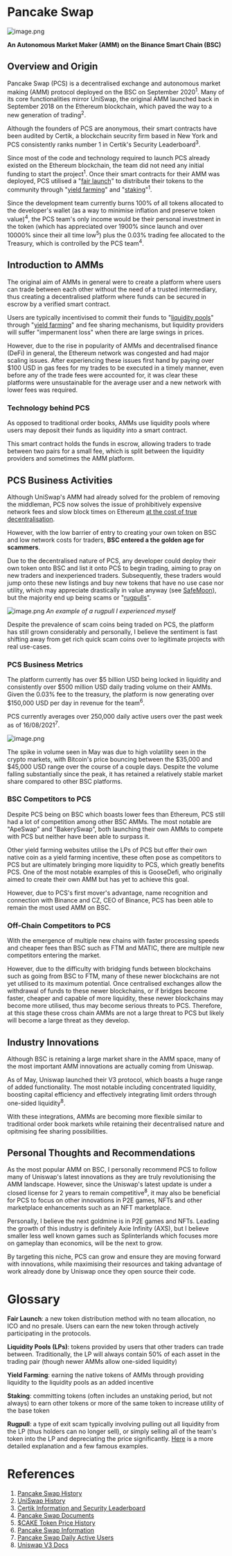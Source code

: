 # **Pancake Swap**


![image.png](https://files.peakd.com/file/peakd-hive/cryptoeater/243MG49mVnnTkwmqRkVPAGXurQun4yQdm1rLD3QqTkQ5K4AAbqVd8VWZrUT4XVnRUjQap.png)

**An Autonomous Market Maker (AMM) on the Binance Smart Chain (BSC)**

## **Overview and Origin**
Pancake Swap (PCS) is a decentralised exchange and autonomous market making (AMM) protocol deployed on the BSC on September 2020<sup>1</sup>. Many of its core functionalities mirror UniSwap, the original AMM launched back in September 2018 on the Ethereum blockchain, which paved the way to a new generation of trading<sup>2</sup>. 

Although the founders of PCS are anonymous, their smart contracts have been audited by Certik, a blockchain seucrity firm based in New York and PCS consistently ranks number 1 in Certik's Security Leaderboard<sup>3</sup>. 

Since most of the code and technology required to launch PCS already existed on the Ethereum blockchain, the team did not need any initial funding to start the project<sup>1</sup>. Once their smart contracts for their AMM was deployed, PCS utilised a "[fair launch](#1)" to distribute their tokens to the community through "[yield farming](#2)" and "[staking](#3)"<sup>1</sup>. 

Since the development team currently burns 100% of all tokens allocated to the developer's wallet (as a way to minimise inflation and preserve token value)<sup>4</sup>, the PCS team's only income would be their personal investment in the token (which has appreciated over 1900% since launch and over 10000% since their all time low<sup>5</sup>) plus the 0.03% trading fee allocated to the Treasury, which is controlled by the PCS team<sup>4</sup>. 

## **Introduction to AMMs**

The original aim of AMMs in general were to create a platform where users can trade between each other without the need of a trusted intermediary, thus creating a decentralised platform where funds can be secured in escrow by a verified smart contract. 

Users are typically incentivised to commit their funds to "[liquidity pools](#4)" through "[yield farming](#2)" and fee sharing mechanisms, but liquidity providers will suffer "impermanent loss" when there are large swings in prices. 

 However, due to the rise in popularity of AMMs and decentralised finance (DeFi) in general, the Ethereum network was congested and had major scaling issues. After experiencing these issues first hand by paying over $100 USD in gas fees for my trades to be executed in a timely manner, even before any of the trade fees were accounted for, it was clear these platforms were unsustainable for the average user and a new network with lower fees was required. 

 ### **Technology behind PCS**
As opposed to traditional order books, AMMs use liquidity pools where users may deposit their funds as liquidity into a smart contract. 

This smart contract holds the funds in escrow, allowing traders to trade between two pairs for a small fee, which is split between the liquidity providers and sometimes the AMM platform. 

## **PCS Business Activities**
Although UniSwap's AMM had already solved for the problem of removing the middleman, PCS now solves the issue of prohibitively expensive network fees and slow block times on Ethereum [at the cost of true decentralisation](https://www.financemagnates.com/cryptocurrency/news/is-the-binance-smart-chain-centralized-messari-researchers-raise-concerns/). 

However, with the low barrier of entry to creating your own token on BSC and low network costs for traders, **BSC entered a the golden age for scammers**. 

Due to the decentralised nature of PCS, any developer could deploy their own token onto BSC and list it onto PCS to begin trading, aiming to pray on new traders and inexperienced traders. Subsequently, these traders would jump onto these new listings and buy new tokens that have no use case nor utility, which may appreciate drastically in value anyway (see [SafeMoon](https://coinmarketcap.com/currencies/safemoon/)), but the majority end up being scams or "[rugpulls](#5)".


![image.png](https://files.peakd.com/file/peakd-hive/cryptoeater/23swe13UN42MhktEkAYDaZTWMBwvHBNbGrC13pJdiKUAxDgMy3bGi8AiLNnHzXMWNK917.png)
*An example of a rugpull I experienced myself*

Despite the prevalence of scam coins being traded on PCS, the platform has still grown considerably and personally, I believe the sentiment is fast shifting away from get rich quick scam coins over to legitimate projects with real use-cases. 

### **PCS Business Metrics**

The platform currently has over $5 billion USD being locked in liquidity and consistently over $500 million USD daily trading volume on their AMMs. Given the 0.03% fee to the treasury, the platform is now generating over $150,000 USD per day in revenue for the team<sup>6</sup>.

PCS currently averages over 250,000 daily active users over the past week as of 16/08/2021<sup>7</sup>.


![image.png](https://files.peakd.com/file/peakd-hive/cryptoeater/23tmmf7ko8VvMbWAZ6YwXWf8XgCrejhQwn43UeBaRvwSN6pfR1dXxu8UUX2zYv88Grhdu.png)

The spike in volume seen in May was due to high volatility seen in the crypto markets, with Bitcoin's price bouncing between the $35,000 and $45,000 USD range over the course of a couple days. Despite the volume falling substantially since the peak, it has retained a relatively stable market share compared to other BSC platforms. 

### **BSC Competitors to PCS**
Despite PCS being on BSC which boasts lower fees than Ethereum, PCS still had a lot of competition among other BSC AMMs. The most notable are "ApeSwap" and "BakerySwap", both launching their own AMMs to compete with PCS but neither have been able to surpass it. 

Other yield farming websites utilise the LPs of PCS but offer their own native coin as a yield farming incentive, these often pose as competitors to PCS but are ultimately bringing more liquidity to PCS, which greatly benefits PCS. One of the most notable examples of this is GooseDefi, who originally aimed to create their own AMM but has yet to achieve this goal. 

However, due to PCS's first mover's advantage, name recognition and connection with Binance and CZ, CEO of Binance, PCS has been able to remain the most used AMM on BSC. 

### **Off-Chain Competitors to PCS**
With the emergence of multiple new chains with faster processing speeds and cheaper fees than BSC such as FTM and MATIC, there are multiple new competitors entering the market. 

However, due to the difficulty with bridging funds between blockchains such as going from BSC to FTM, many of these newer blockchains are not yet utilised to its maximum potential. Once centralised exchanges allow the withdrawal of funds to these newer blockchains, or if bridges become faster, cheaper and capable of more liquidity, these newer blockchains may become more utilised, thus may become serious threats to PCS. Therefore, at this stage these cross chain AMMs are not a large threat to PCS but likely will become a large threat as they develop. 

## **Industry Innovations**
Although BSC is retaining a large market share in the AMM space, many of the most important AMM innovations are actually coming from Uniswap. 

As of May, Uniswap launched their V3 protocol, which boasts a huge range of added functionality. The most notable including concentrated liquidity, boosting capital efficiency and effectively integrating limit orders through one-sided liquidity<sup>8</sup>. 

With these integrations, AMMs are becoming more flexible similar to traditional order book markets while retaining their decentralised nature and opitmising fee sharing possibilities. 

## **Personal Thoughts and Recommendations**
As the most popular AMM on BSC, I personally recommend PCS to follow many of Uniswap's latest innovations as they are truly revolutionising the AMM landscape. However, since the Uniswap's latest update is under a closed license for 2 years to remain competitive<sup>8</sup>, it may also be beneficial for PCS to focus on other innovations in P2E games, NFTs and other marketplace enhancements such as an NFT marketplace. 

Personally, I believe the next goldmine is in P2E games and NFTs. Leading the growth of this industry is definitely Axie Infinity (AXS), but I believe smaller less well known games such as Splinterlands which focuses more on gameplay than economics, will be the next to grow. 

By targeting this niche, PCS can grow and ensure they are moving forward with innovations, while maximising their resources and taking advantage of work already done by Uniswap once they open source their code. 

# Glossary
<a name="1"></a> **Fair Launch**: a new token distribution method with no team allocation, no ICO and no presale. Users can earn the new token through actively participating in the protocols. 

<a name="4"></a> **Liquidity Pools (LPs)**: tokens provided by users that other traders can trade between. Traditionally, the LP will always contain 50% of each asset in the trading pair (though newer AMMs allow one-sided liquidity)

<a name="2"></a> **Yield Farming**: earning the native tokens of AMMs through providing liquidity to the liquidity pools as an added incentive


<a name="3"></a> **Staking**: committing tokens (often includes an unstaking period, but not always) to earn other tokens or more of the same token to increase utility of the base token

<a name="5"></a> **Rugpull**: a type of exit scam typically involving pulling out all liquidity from the LP (thus holders can no longer sell), or simply selling all of the team's token into the LP and depreciating the price significantly. [Here](https://www.cylynx.io/blog/the-rise-of-cryptocurrency-exit-scams-and-defi-rug-pulls/) is a more detailed explanation and a few famous examples. 




# References
1) [Pancake Swap History](https://messari.io/asset/pancakeswap/profile)
2) [UniSwap History](https://messari.io/asset/uniswap/profile#:~:text=Uniswap%20was%20born%20out%20of,idea%20into%20a%20functional%20product.)
3) [Certik Information and Security Leaderboard](https://www.certik.org/)
4) [Pancake Swap Documents](https://docs.pancakeswap.finance/)
5) [$CAKE Token Price History](https://coinmarketcap.com/currencies/pancakeswap/)
6) [Pancake Swap Information](https://pancakeswap.info/)
7) [Pancake Swap Daily Active Users](https://dappradar.com/rankings)
8) [Uniswap V3 Docs](https://uniswap.org/blog/uniswap-v3/)